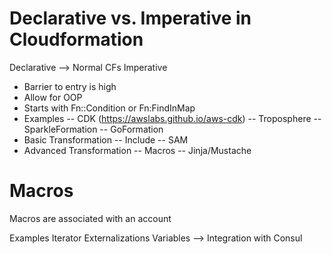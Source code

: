 # Declarative vs. Imperative in Cloudformation
Declarative --> Normal CFs
Imperative 
- Barrier to entry is high
- Allow for OOP
- Starts with Fn::Condition or Fn:FindInMap
- Examples
-- CDK (https://awslabs.github.io/aws-cdk)
-- Troposphere
-- SparkleFormation
-- GoFormation
- Basic Transformation
-- Include
-- SAM
- Advanced Transformation
-- Macros
-- Jinja/Mustache

# Macros
Macros are associated with an account

Examples
Iterator
Externalizations Variables --> Integration with Consul

